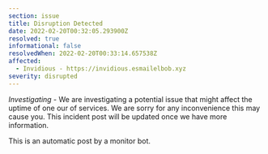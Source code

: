 ```yaml
---
section: issue
title: Disruption Detected
date: 2022-02-20T00:32:05.293900Z
resolved: true
informational: false
resolvedWhen: 2022-02-20T00:33:14.657538Z
affected:
  - Invidious - https://invidious.esmailelbob.xyz
severity: disrupted
---
```

*Investigating* - We are investigating a potential issue that might affect the uptime of one our of services. We are sorry for any inconvenience this may cause you. This incident post will be updated once we have more information.

This is an automatic post by a monitor bot.
        
